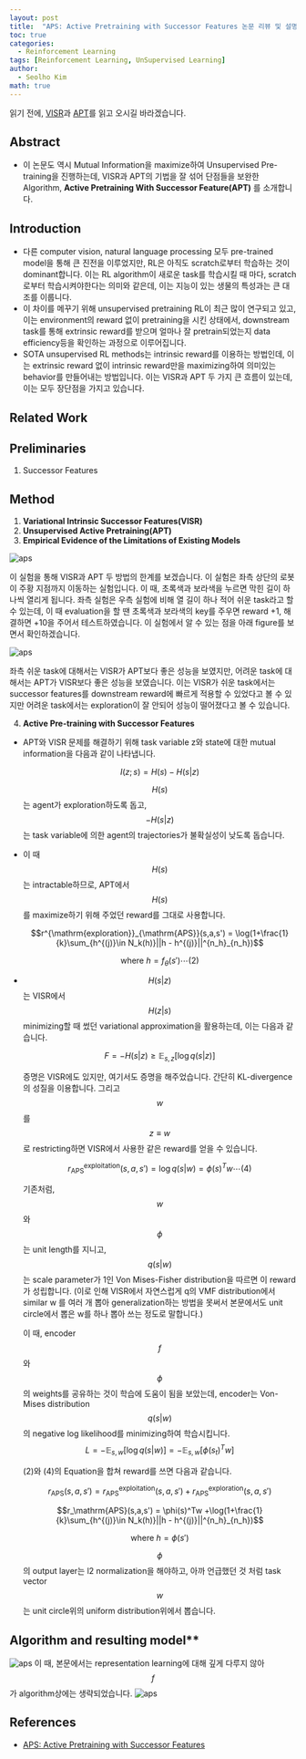 ```yaml
---
layout: post
title:  "APS: Active Pretraining with Successor Features 논문 리뷰 및 설명"
toc: true
categories: 
  - Reinforcement Learning 
tags: [Reinforcement Learning, UnSupervised Learning]
author:
  - Seolho Kim
math: true
---
```


읽기 전에, [VISR](https://seolhokim.github.io/deeplearning/2021/07/20/visr/)과 [APT](https://seolhokim.github.io/deeplearning/2021/07/21/apt/)를 읽고 오시길 바라겠습니다.

## Abstract 
  - 이 논문도 역시 Mutual Information을 maximize하여 Unsupervised Pre-training을 진행하는데, VISR과 APT의 기법을 잘 섞어 단점들을 보완한 Algorithm, **Active Pretraining With Successor Feature(APT)** 를 소개합니다.

## Introduction
  - 다른 computer vision, natural language processing 모두 pre-trained model을 통해 큰 진전을 이루었지만, RL은 아직도 scratch로부터 학습하는 것이 dominant합니다. 이는 RL algorithm이 새로운 task를 학습시킬 때 마다, scratch로부터 학습시켜야한다는 의미와 같은데, 이는 지능이 있는 생물의 특성과는 큰 대조를 이룹니다.
  - 이 차이를 메꾸기 위해 unsupervised pretraining RL이 최근 많이 연구되고 있고, 이는 environment의 reward 없이 pretraining을 시킨 상태에서, downstream task를 통해 extrinsic reward를 받으며 얼마나 잘 pretrain되었는지 data efficiency등을 확인하는 과정으로 이루어집니다.
  - SOTA unsupervised RL methods는 intrinsic reward를 이용하는 방법인데, 이는 extrinsic reward 없이 intrinsic reward만을 maximizing하여 의미있는 behavior를 만들어내는 방법입니다. 이는 VISR과 APT 두 가지 큰 흐름이 있는데, 이는 모두 장단점을 가지고 있습니다.

## Related Work
## Preliminaries
1. Successor Features

## Method
1. **Variational Intrinsic Successor Features(VISR)**
2. **Unsupervised Active Pretraining(APT)**
3. **Empirical Evidence of the Limitations of Existing Models**

  ![aps](/assets/img/aps_0.PNG)

  이 실험을 통해 VISR과 APT 두 방법의 한계를 보겠습니다. 이 실험은 좌측 상단의 로봇이 주황 지점까지 이동하는 실험입니다. 이 때, 초록색과 보라색을 누르면 막힌 길이 하나씩 열리게 됩니다. 좌측 실험은 우측 실험에 비해 열 길이 하나 적어 쉬운 task라고 할 수 있는데, 이 때 evaluation을 할 땐 초록색과 보라색의 key를 주우면 reward +1, 해결하면 +10을 주어서 테스트하였습니다. 이 실험에서 알 수 있는 점을 아래 figure를 보면서 확인하겠습니다.

  ![aps](/assets/img/aps_1.PNG)

  좌측 쉬운 task에 대해서는 VISR가 APT보다 좋은 성능을 보였지만, 어려운 task에 대해서는 APT가 VISR보다 좋은 성능을 보였습니다. 이는 VISR가 쉬운 task에서는 successor features를 downstream reward에 빠르게 적용할 수 있었다고 볼 수 있지만 어려운 task에서는 exploration이 잘 안되어 성능이 떨어졌다고 볼 수 있습니다.


4. **Active Pre-training with Successor Features**

  - APT와 VISR 문제를 해결하기 위해 task variable z와 state에 대한 mutual information을 다음과 같이 나타냅니다.

    $$I(z;s) = H(s) - H(s|z)$$

    $$H(s)$$는 agent가 exploration하도록 돕고, 
    $$-H(s|z)$$ 는 task variable에 의한 agent의 trajectories가 불확실성이 낮도록 돕습니다. 

  - 이 때 $$H(s)$$는 intractable하므로, APT에서 $$H(s)$$를 maximize하기 위해 주었던 reward를 그대로 사용합니다.

     $$r^{\mathrm{exploration}}_{\mathrm{APS}}(s,a,s') = \log(1+\frac{1}{k}\sum_{h^{(j)}\in N_k(h)}||h - h^{(j)}||^{n_h}_{n_h})$$

     $$\mathrm{where}\  h = f_{\theta}(s')\cdots (2)$$

  - $$H(s\vert z)$$는 VISR에서 
    $$H(z\vert s)$$ minimizing할 때 썼던 variational approximation을 활용하는데, 이는 다음과 같습니다.

    $$F = -H(s|z) \geq \mathbb{E}_{s,z}[\log q(s|z)]$$

    증명은 VISR에도 있지만, 여기서도 증명을 해주었습니다. 간단히 KL-divergence의 성질을 이용합니다. 그리고 $$w$$를 $$z \equiv w$$로 restricting하면 VISR에서 사용한 같은 reward를 얻을 수 있습니다.

    $$r^{\mathrm{exploitation}}_{\mathrm{APS}} (s,a,s') = \log{q(s|w)} = \phi(s)^Tw \cdots(4)$$

    기존처럼, $$w$$와 $$\phi$$는 unit length를 지니고, 
    $$q(s|w)$$는 scale parameter가 1인 Von Mises-Fisher distribution을 따르면 이 reward가 성립합니다.
    (이로 인해 VISR에서 자연스럽게 q의 VMF distribution에서 similar w 를 여러 개 뽑아 generalization하는 방법을 못써서 본문에서도 unit circle에서 뽑은 w를 하나 뽑아 쓰는 정도로 말합니다.) 

    이 때, encoder $$f$$와 $$\phi$$의 
    weights를 공유하는 것이 학습에 도움이 됨을 보았는데, encoder는 Von-Mises distribution $$q(s|w)$$의 
    negative log likelihood를 minimizing하여 학습시킵니다. 
    $$L = -\mathbb{E}_{s,w}[\log{q(s|w)}] = - \mathbb{E}_{s,w}[\phi(s_t)^Tw]$$

    (2)와 (4)의 Equation을 합쳐 reward를 쓰면 다음과 같습니다. 

    $$r_\mathrm{APS}(s,a,s') = r^{\mathrm{exploitation}}_{\mathrm{APS}} (s,a,s') + r^{\mathrm{exploration}}_{\mathrm{APS}}(s,a,s') $$

    $$r_\mathrm{APS}(s,a,s') = \phi(s)^Tw +\log(1+\frac{1}{k}\sum_{h^{(j)}\in N_k(h)}||h - h^{(j)}||^{n_h}_{n_h})$$

    $$\mathrm{where}\ h = \phi(s')$$

    $$\phi$$의 output layer는 l2 normalization을 해야하고, 아까 언급했던 것 처럼 task vector $$w$$는 unit circle위의
    uniform distribution위에서 뽑습니다.

## Algorithm and resulting model**
![aps](/assets/img/aps_2.PNG)
이 때, 본문에서는 representation learning에 대해 깊게 다루지 않아 $$f$$가 algorithm상에는 생략되었습니다.
![aps](/assets/img/aps_3.PNG)

## References
- [APS: Active Pretraining with Successor Features](https://proceedings.mlr.press/v139/liu21b.html)

